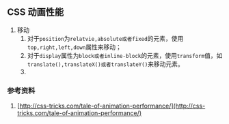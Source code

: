 CSS 动画性能
---

1. 移动
	1.	对于`position`为`relatvie,absolute或者fixed`的元素，使用`top,right,left,down`属性来移动；
	2.	对于`display`属性为`block或者inline-block`的元素，使用`transform`值，如`translate(),translateX()或者translateY()`来移动元素。
	3.	

### 参考资料
1.	[http://css-tricks.com/tale-of-animation-performance/](http://css-tricks.com/tale-of-animation-performance/)